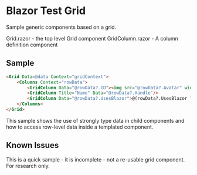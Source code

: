 # Blazor Test Grid

Sample generic components based on a grid.

Grid.razor - the top level Grid component
GridColumn.razor - A column definition component

## Sample

``` HTML
<Grid Data=@data Context="gridContext">
    <Columns Context="rowData">
        <GridColumn Data="@rowData?.ID"><img src="@rowData?.Avatar" width="64" height="64"/></GridColumn>
        <GridColumn Title="Name" Data="@rowData?.Handle"/>
        <GridColumn Data="@rowData?.UsesBlazor">@(rowData?.UsesBlazor ?? false ? "Yay!" : "Boo!")</GridColumn>
    </Columns>
</Grid>
```
This sample shows the use of strongly type data in child components and how to access row-level data inside a templated component.

## Known Issues

This is a quick sample - it is incomplete - not a re-usable grid component. For research only.